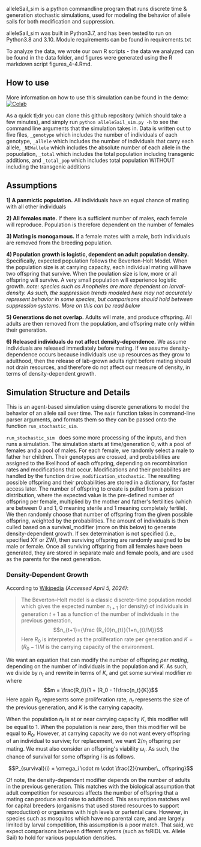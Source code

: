 alleleSail_sim is a python commandline program that runs discrete time & generation stochastic simulations, used for modeling the behavior of allele sails for both modification and suppression.

alleleSail_sim was built in Python3.7, and has been tested to run on Python3.8 and 3.10. Module requirements can be found in requirements.txt

To analyze the data, we wrote our own R scripts - the data we analyzed can be found in the data folder, and figures were generated using the R markdown script figures_4-4.Rmd.  

## How to use

More information on how to use this simulation can be found in the demo: [![Colab](https://colab.research.google.com/assets/colab-badge.svg)](https://colab.research.google.com/github/HayLab/AlleleSail/blob/main/AlleleSail_demo.ipynb)

As a quick tl;dr you can clone this github repository (which should take a few minutes), and simply run ```python alleleSail_sim.py -h``` to see the command line arguments that the simulation takes in. Data is written out to five files, ```_genotype``` which includes the number of individuals of each genotype, ```_allele``` which includes the number of individuals that carry each allele, ```_NEWallele``` which includes the absolute number of each allele in the popuolation, ```_total``` which includes the total population including transgenic additions, and ```_total_pop``` which includes total population WITHOUT including the transgenic additions

## Assumptions

**1) A panmictic population.** All individuals have an equal chance of mating with all other individuals

**2) All females mate.** If there is a sufficient number of males, each female will reproduce. Population is therefore dependent on the number of females

**3) Mating is monogamous.** If a female mates with a male, both individuals are removed from the breeding population.

**4) Population growth is logistic, dependent on adult population density.** Specifically, expected population follows the Beverton-Holt Model. When the population size is at carrying capacity, each individual mating will have two offspring that survive. When the poulation size is low, more or all offspring will survive. A very small population will experience logistic growth. *note: species such as Anopheles are more dependent on larval-density. As such, the suppression trends modeled here may not accurately represent behavior in some species, but comparisons should hold between suppression systems. More on this can be read below*

**5) Generations do not overlap.** Adults will mate, and produce offspring. All adults are then removed from the population, and offspring mate only within their generation. 

**6) Released individuals do not affect density-dependence.** We assume individuals are released immediately before mating. If we assume density-dependence occurs because individuals use up resources as they grow to adulthood, then the release of lab-grown adults right before mating should not drain resources, and therefore do not affect our measure of density, in terms of density-dependent growth.

## Simulation Structure and Details

This is an agent-based simulation using discrete generations to model the behavior of an allele sail over time. The ```main``` function takes in command-line parser arguments, and formats them so they can be passed onto the function ```run_stochastic_sim```.

```run_stochastic_sim ``` does some more processing of the inputs, and then runs a simulation. The simulation starts at time/generation 0, with a pool of females and a pool of males. For each female, we randomly select a male to father her children. Their genotypes are crossed, and probabilities are assigned to the likelihood of each offspring, depending on recombination rates and modifications that occur. Modifications and their probabilites are handled by the function ```drive_modification_stochastic```. The resulting possible offspring and their probabilities are stored in a dictionary, for faster access later. The number of offspring to create is pulled from a poisson distribution, where the expected value is the pre-defined number of offspring per female, multiplied by the mother and father's fertilities (which are between 0 and 1, 0 meaning sterile and 1 meaning completely fertile). We then randomly choose that number of offspring from the given possible offspring, weighted by the probabilities. The amount of individuals is then culled based on a survival_modifier (more on this below) to generate density-dependent growth. If sex determination is not specified (i.e., specified XY or ZW), then surviving offspring are randomly assigned to be male or female. Once all surviving offspring from all females have been generated, they are stored in separate male and female pools, and are used as the parents for the next generation.

### Density-Dependent Growth

According to [Wikipedia](https://en.wikipedia.org/wiki/Beverton%E2%80%93Holt_model) *(Accessed April 5, 2024)*:

 > The Beverton–Holt model is a classic discrete-time population model which gives the expected number $n_{t+1}$ (or density) of individuals in generation $t + 1$ as a function of the number of individuals in the previous generation, 
 > $$n_{t+1}={\frac {R_{0}n_{t}}{1+n_{t}/M}}$$
 > Here $R_0$ is interpreted as the proliferation rate per generation and $K = (R_0 − 1) M$ is the carrying capacity of the environment. 

We want an equation that can modify the number of offspring *per mating*, depending on the number of individuals in the population and $K$. As such, we divide by $n_t$ and rewrite in terms of $K$, and get some survival modifier $m$ where $$m = \frac{R_0}{1 + (R_0 - 1)\frac{n_t}{K}}$$ Here again $R_0$ represents some proliferation rate, $n_t$ represents the size of the previous generation, and $K$ is the carrying capacity.

When the population $n_t$ is at or near carrying capacity $K$, this modifier will be equal to 1. When the population is near zero, then this modifier will be equal to $R_0$. However, at carrying capacity we do not want every offspring of an individual to survive; for replacement, we want $2/n_t$ offspring per mating. We must also consider an offspring's viability $\omega_i$. As such, the chance of survival for some offspring $i$ is as follows.

$$P_{survival}(i) = \omega_i \cdot m \cdot \frac{2}{number\_ offspring}$$

Of note, the density-dependent modifier depends on the number of adults in the previous generation. This matches with the biological assumption that adult competition for resources affects the number of offspring that a mating can produce and raise to adulthood. This assumption matches well for capital breeders (organisms that used stored resources to support reproduction) or organisms with high levels or partental care. However, in species such as mosquitos which have no parental care, and are largely limited by larval competition, this assumption is a poor match. That said, we expect comparisons between different sytems (such as fsRIDL vs. Allele Sail) to hold for various population densities.
